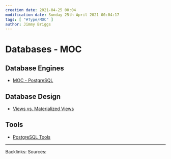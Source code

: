 ```yaml
---
creation date: 2021-04-25 00:04
modification date: Sunday 25th April 2021 00:04:17
tags: [ "#Type/MOC" ]
author: Jimmy Briggs
---
```


# Databases - MOC

## Database Engines
- [MOC - PostgreSQL](MOC%20-%20PostgreSQL.md)

## Database Design

- [Views vs. Materialized Views](../2-Slipbox/Views%20vs.%20Materialized%20Views.md)

## Tools

- [PostgreSQL Tools](../2-Slipbox/PostgreSQL%20Tools.md)

***
Backlinks:
Sources:


